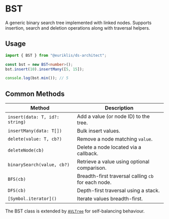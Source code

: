# BST<T>

A generic binary search tree implemented with linked nodes. Supports insertion, search and deletion operations along with traversal helpers.

## Usage

```ts
import { BST } from "@euriklis/ds-architect";

const bst = new BST<number>();
bst.insert(10).insertMany([5, 15]);

console.log(bst.min()); // 5
```

## Common Methods

| Method                         | Description                                         |
| ------------------------------ | --------------------------------------------------- |
| `insert(data: T, id?: string)` | Add a value (or node ID) to the tree.               |
| `insertMany(data: T[])`        | Bulk insert values.                                 |
| `delete(value: T, cb?)`        | Remove a node matching `value`.                     |
| `deleteNode(cb)`               | Delete a node located via a callback.               |
| `binarySearch(value, cb?)`     | Retrieve a value using optional comparison.         |
| `BFS(cb)`                      | Breadth-first traversal calling `cb` for each node. |
| `DFS(cb)`                      | Depth-first traversal using a stack.                |
| `[Symbol.iterator]()`          | Iterate values breadth-first.                       |

The BST class is extended by [`AVLTree`](../AVL/DOCUMENTATION.md) for self-balancing behaviour.
